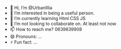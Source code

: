 - 👋 Hi, I’m @UrbanIllia
- 👀 I’m interested in being a useful person.
- 🌱 I’m currently learning Html CSS JS
- 💞️ I’m not looking to collaborate on. At least not now
- 📫 How to reach me? 0639839908
- 😄 Pronouns: ...
- ⚡ Fun fact: ...

<!---
UrbanIllia/UrbanIllia is a ✨ special ✨ repository because its `README.md` (this file) appears on your GitHub profile.
You can click the Preview link to take a look at your changes.
--->
